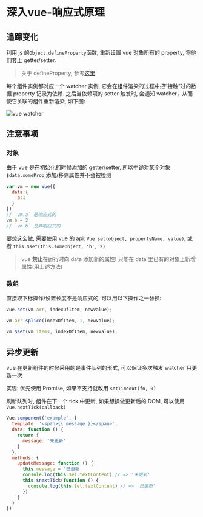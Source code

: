 
# 深入vue-响应式原理

## 追踪变化

利用 js 的```Object.defineProperty```函数, 重新设置 vue 对象所有的 property, 将他们套上 getter/setter.

> 关于 defineProperty, 参考[这里](https://developer.mozilla.org/zh-CN/docs/Web/JavaScript/Guide/Working_with_Objects#%E5%AE%9A%E4%B9%89_getters_%E4%B8%8E_setters)

每个组件实例都对应一个 watcher 实例, 它会在组件渲染的过程中把“接触”过的数据 property 记录为依赖. 之后当依赖项的 setter 触发时, 会通知 watcher，从而使它关联的组件重新渲染, 如下图:

![vue watcher](https://cn.vuejs.org/images/data.png)

## 注意事项

### 对象

由于 vue 是在初始化的时候添加的 getter/setter, 所以中途对某个对象 ```$data.someProp``` 添加/移除属性并不会被检测

```js
var vm = new Vue({
  data:{
    a:1
  }
})
// `vm.a` 是响应式的
vm.b = 2
// `vm.b` 是非响应式的
```

要想这么做, 需要使用 vue 的 api: ```Vue.set(object, propertyName, value)```, 或者 ```this.$set(this.someObject, 'b', 2)```

> vue **禁止**在运行时向 data 添加新的属性! 只能在 data 里已有的对象上新增属性(用上述方法)

### 数组

直接取下标操作/设置长度不是响应式的, 可以用以下操作之一替换:

```js
Vue.set(vm.arr, indexOfItem, newValue);

vm.arr.splice(indexOfItem, 1, newValue);

vm.$set(vm.items, indexOfItem, newValue);
```

## 异步更新

vue 在更新组件的时候采用的是事件队列的形式, 可以保证多次触发 watcher 只更新一次

实现: 优先使用 Promise, 如果不支持就改用 ```setTimeout(fn, 0)```

刷新队列时, 组件在下一个 tick 中更新, 如果想操做更新后的 DOM, 可以使用```Vue.nextTick(callback)```

```js
Vue.component('example', {
  template: '<span>{{ message }}</span>',
  data: function () {
    return {
      message: '未更新'
    }
  },
  methods: {
    updateMessage: function () {
      this.message = '已更新'
      console.log(this.$el.textContent) // => '未更新'
      this.$nextTick(function () {
        console.log(this.$el.textContent) // => '已更新'
      })
    }
  }
})
```

